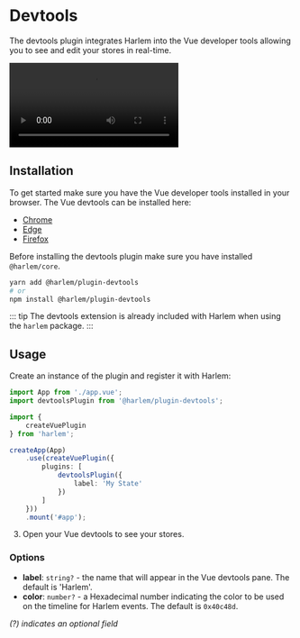 # Devtools

The devtools plugin integrates Harlem into the Vue developer tools allowing you to see and edit your stores in real-time.

<video src="/assets/videos/harlem-devtools.mp4" autoplay controls></video>

## Installation

To get started make sure you have the Vue developer tools installed in your browser. The Vue devtools can be installed here:
- [Chrome](https://chrome.google.com/webstore/detail/vuejs-devtools/nhdogjmejiglipccpnnnanhbledajbpd)
- [Edge](https://microsoftedge.microsoft.com/addons/detail/vuejs-devtools/olofadcdnkkjdfgjcmjaadnlehnnihnl)
- [Firefox](https://addons.mozilla.org/en-US/firefox/addon/vue-js-devtools)

Before installing the devtools plugin make sure you have installed `@harlem/core`.

```bash
yarn add @harlem/plugin-devtools
# or
npm install @harlem/plugin-devtools
```

::: tip
The devtools extension is already included with Harlem when using the `harlem` package.
:::


## Usage

Create an instance of the plugin and register it with Harlem:
```typescript
import App from './app.vue';
import devtoolsPlugin from '@harlem/plugin-devtools';

import {
    createVuePlugin
} from 'harlem';

createApp(App)
    .use(createVuePlugin({
        plugins: [
            devtoolsPlugin({
                label: 'My State'
            })
        ]
    }))
    .mount('#app');
```

3. Open your Vue devtools to see your stores.


### Options

- **label**: `string?` - the name that will appear in the Vue devtools pane. The default is 'Harlem'.
- **color**: `number?` - a Hexadecimal number indicating the color to be used on the timeline for Harlem events. The default is `0x40c48d`.

*(?) indicates an optional field*